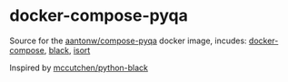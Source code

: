 # docker-compose-pyqa

Source for the [aantonw/compose-pyqa][] docker image, incudes: [docker-compose], [black], [isort]

Inspired by [mccutchen/python-black][]


[black]: https://github.com/psf/black
[docker-compose]: https://github.com/docker/compose
[isort]: https://github.com/PyCQA/isort
[aantonw/compose-pyqa]: https://hub.docker.com/r/aantonw/compose-pyqa
[mccutchen/python-black]: https://hub.docker.com/r/mccutchen/python-black